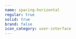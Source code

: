 ```yaml
---
name: spacing-horizontal
regular: true
solid: true
brand: false
icon_category: user-interface
---
```

